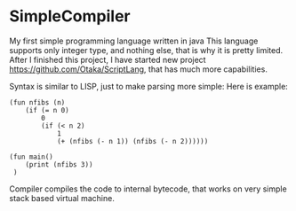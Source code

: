# SimpleCompiler
My first simple programming language written in java
This language supports only integer type, and nothing else, that is why it is pretty limited. After I finished this project, I have started new project https://github.com/Otaka/ScriptLang, that has much more capabilities.

Syntax is similar to LISP, just to make parsing more simple:
Here is example:
```
(fun nfibs (n) 
    (if (= n 0) 
        0 
        (if (< n 2) 
            1 
            (+ (nfibs (- n 1)) (nfibs (- n 2))))))

(fun main() 
    (print (nfibs 3))
 )
```

Compiler compiles the code to internal bytecode, that works on very simple stack based virtual machine.
